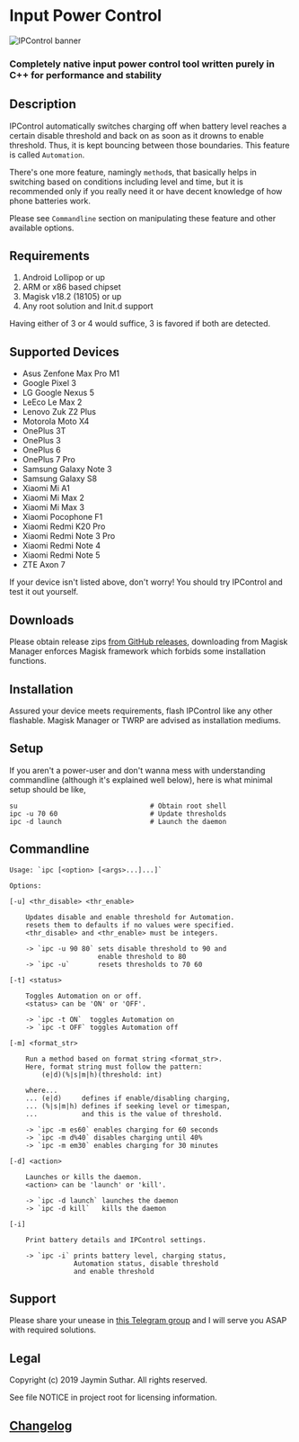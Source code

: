 # Input Power Control

![IPControl banner](https://i.imgur.com/6gyQUTZ.png)

### Completely native input power control tool written purely in C++ for performance and stability

## Description

IPControl automatically switches charging off when battery level reaches a certain
disable threshold and back on as soon as it drowns to enable threshold. Thus, it
is kept bouncing between those boundaries. This feature is called `Automation`.

There's one more feature, namingly `method`s, that basically helps in switching
based on conditions including level and time, but it is recommended only if you
really need it or have decent knowledge of how phone batteries work.

Please see `Commandline` section on manipulating these feature and other available
options.

## Requirements

1. Android Lollipop or up
2. ARM or x86 based chipset
3. Magisk v18.2 (18105) or up
4. Any root solution and Init.d support

Having either of 3 or 4 would suffice, 3 is favored if both are detected.

## Supported Devices

- Asus Zenfone Max Pro M1
- Google Pixel 3
- LG Google Nexus 5
- LeEco Le Max 2
- Lenovo Zuk Z2 Plus
- Motorola Moto X4
- OnePlus 3T
- OnePlus 3
- OnePlus 6
- OnePlus 7 Pro
- Samsung Galaxy Note 3
- Samsung Galaxy S8
- Xiaomi Mi A1
- Xiaomi Mi Max 2
- Xiaomi Mi Max 3
- Xiaomi Pocophone F1
- Xiaomi Redmi K20 Pro
- Xiaomi Redmi Note 3 Pro
- Xiaomi Redmi Note 4
- Xiaomi Redmi Note 5
- ZTE Axon 7

If your device isn't listed above, don't worry! You should try IPControl and test
it out yourself.

## Downloads

Please obtain release zips [from GitHub releases](https://github.com/Magisk-Modules-Repo/IPControl/releases),
downloading from Magisk Manager enforces Magisk framework which forbids some
installation functions.

## Installation

Assured your device meets requirements, flash IPControl like any other flashable.
Magisk Manager or TWRP are advised as installation mediums.

## Setup

If you aren't a power-user and don't wanna mess with understanding commandline
(although it's explained well below), here is what minimal setup should be like,

    su                                 # Obtain root shell
    ipc -u 70 60                       # Update thresholds
    ipc -d launch                      # Launch the daemon

## Commandline

    Usage: `ipc [<option> [<args>...]...]`

    Options:

    [-u] <thr_disable> <thr_enable>

        Updates disable and enable threshold for Automation.
        resets them to defaults if no values were specified.
        <thr_disable> and <thr_enable> must be integers.

        -> `ipc -u 90 80` sets disable threshold to 90 and
                          enable threshold to 80
        -> `ipc -u`       resets thresholds to 70 60

    [-t] <status>

        Toggles Automation on or off.
        <status> can be 'ON' or 'OFF'.

        -> `ipc -t ON`  toggles Automation on
        -> `ipc -t OFF` toggles Automation off

    [-m] <format_str>

        Run a method based on format string <format_str>.
        Here, format string must follow the pattern:
            (e|d)(%|s|m|h)(threshold: int)

        where...
        ... (e|d)     defines if enable/disabling charging,
        ... (%|s|m|h) defines if seeking level or timespan,
        ...           and this is the value of threshold.

        -> `ipc -m es60` enables charging for 60 seconds
        -> `ipc -m d%40` disables charging until 40%
        -> `ipc -m em30` enables charging for 30 minutes

    [-d] <action>

        Launches or kills the daemon.
        <action> can be 'launch' or 'kill'.

        -> `ipc -d launch` launches the daemon
        -> `ipc -d kill`   kills the daemon

    [-i]

        Print battery details and IPControl settings.

        -> `ipc -i` prints battery level, charging status,
                    Automation status, disable threshold
                    and enable threshold

## Support

Please share your unease in [this Telegram group](https://t.me/IPControl_Support)
and I will serve you ASAP with required solutions.

## Legal

Copyright (c) 2019 Jaymin Suthar. All rights reserved.

See file NOTICE in project root for licensing information.

## [Changelog](https://github.com/Magisk-Modules-Repo/IPControl/blob/master/Changelog.md)
